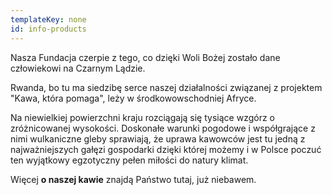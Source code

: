 ```yaml
---
templateKey: none
id: info-products
---
```

Nasza Fundacja czerpie z tego, co dzięki Woli Bożej zostało dane człowiekowi na Czarnym Lądzie.

Rwanda, bo tu ma siedzibę serce naszej działalności związanej z projektem "Kawa, która pomaga", leży w środkowowschodniej Afryce. 

Na niewielkiej powierzchni kraju rozciągają się tysiące wzgórz o zróżnicowanej wysokości. Doskonałe warunki pogodowe i współgrające z nimi wulkaniczne gleby sprawiają, że uprawa kawowców jest tu jedną z najważniejszych gałęzi gospodarki dzięki której możemy i w Polsce poczuć ten wyjątkowy egzotyczny pełen miłości do natury klimat. 

Więcej **o naszej kawie** znajdą Państwo tutaj, już niebawem.